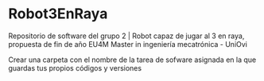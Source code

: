 # Robot3EnRaya
Repositorio de software del grupo 2 | Robot capaz de jugar al 3 en raya, propuesta de fin de año EU4M Master in ingeniería mecatrónica - UniOvi


Crear una carpeta con el nombre de la tarea de sofware asignada en la que guardas tus propios códigos y versiones
